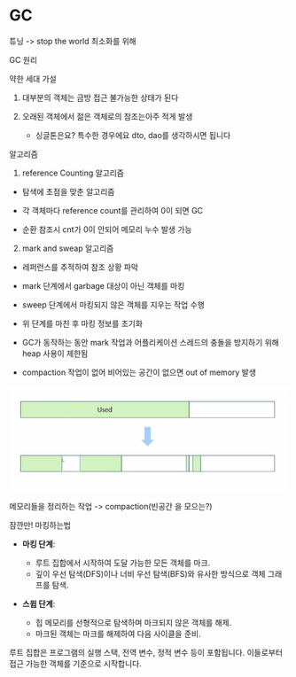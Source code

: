 # GC

튜닝 -> stop the world 최소화를 위해

GC 원리

약한 세대 가설

1. 대부분의 객체는 금방 접근 불가능한 상태가 된다

2. 오래된 객체에서 젊은 객체로의 참조는아주 적게 발생
   
   - 싱글톤은요? 특수한 경우에요 dto, dao를 생각하시면 됩니다

알고리즘

1. reference Counting 알고리즘
- 탐색에 초점을 맞춘 알고리즘

- 각 객체마다 reference count를 관리하여 0이 되면 GC

- 순환 참조시 cnt가 0이 안되어 메모리 누수 발생 가능
2. mark and sweap 알고리즘
- 레퍼런스를 추적하여 참조 상황 파악

- mark 단계에서 garbage 대상이 아닌 객체를 마킹

- sweep 단계에서 마킹되지 않은 객체를 지우는 작업 수행

- 위 단계를 마친 후 마킹 정보를 초기화

- GC가 동작하는 동안 mark 작업과 어플리케이션 스레드의 충돌을 방지하기 위해 heap 사용이 제한됨

- compaction 작업이 없어 비어있는 공간이 없으면 out of memory 발생

![](GC_assets/2024-07-05-16-36-38-image.png)

메모리들을 정리하는 작업 -> compaction(빈공간 을 모으는?)



잠깐만! 마킹하는법

- **마킹 단계**:
  
  - 루트 집합에서 시작하여 도달 가능한 모든 객체를 마크.
  - 깊이 우선 탐색(DFS)이나 너비 우선 탐색(BFS)와 유사한 방식으로 객체 그래프를 탐색.

- **스윕 단계**:
  
  - 힙 메모리를 선형적으로 탐색하며 마크되지 않은 객체를 해제.
  - 마크된 객체는 마크를 해제하여 다음 사이클을 준비.

루트 집합은 프로그램의 실행 스택, 전역 변수, 정적 변수 등이 포함됩니다. 이들로부터 접근 가능한 객체를 기준으로 시작합니다.
